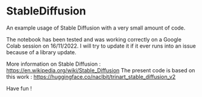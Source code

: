 # StableDiffusion

An example usage of Stable Diffusion with a very small amount of code.

The notebook has been tested and was working correctly on a Google Colab session on 16/11/2022. I will try to update it if it ever runs into an issue because of a library update.

More information on Stable Diffusion : https://en.wikipedia.org/wiki/Stable_Diffusion
The present code is based on this work : https://huggingface.co/naclbit/trinart_stable_diffusion_v2

Have fun !
